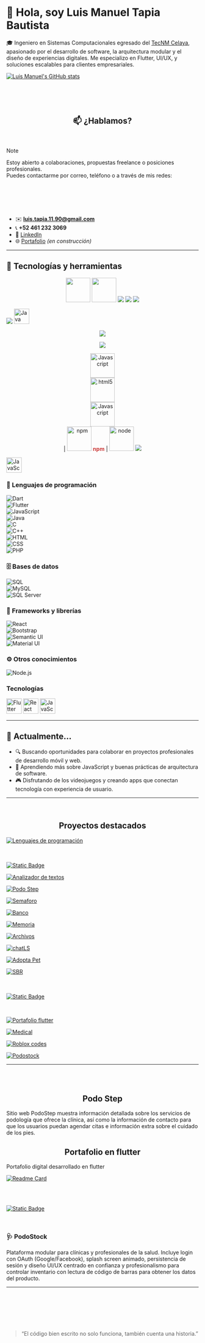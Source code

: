 # 👋 Hola, soy Luis Manuel Tapia Bautista

🎓 Ingeniero en Sistemas Computacionales egresado del [TecNM Celaya](https://www.itcelaya.edu.mx/), apasionado por el desarrollo de software, la arquitectura modular y el diseño de experiencias digitales. Me especializo en Flutter, UI/UX, y soluciones escalables para clientes empresariales.


[![Luis Manuel's GitHub stats](https://github-readme-stats.vercel.app/api?username=luismtapia&show_icons=true&theme=merko)](https://github.com/luismtapia)


<br><br><br>
<h2 align="center">
📫 ¿Hablamos?
</h2>
<br>

> [!NOTE]
> Estoy abierto a colaboraciones, propuestas freelance o posiciones profesionales.  
Puedes contactarme por correo, teléfono o a través de mis redes:

<br><br><br><br>

- ✉️ **luis.tapia.11.90@gmail.com**  
- 📞 **+52 461 232 3069**  
- 💼 [LinkedIn](https://www.linkedin.com/in/luis-manuel-tapia-bautista-0b318b216)  
- 🌐 [Portafolio](https://github.com/luismtapia/portafolio) *(en construcción)*



---

## 🚀 Tecnologías y herramientas

<p align="center">
   <img src="https://cdn.jsdelivr.net/gh/devicons/devicon@latest/icons/dart/dart-original-wordmark.svg" height="64"/>
   <img src="https://cdn.jsdelivr.net/gh/devicons/devicon@latest/icons/flutter/flutter-original.svg" height="64"/>
   <img src="https://cdn.jsdelivr.net/gh/devicons/devicon@latest/icons/dart/dart-original-wordmark.svg" />
   <img src="https://cdn.jsdelivr.net/gh/devicons/devicon@latest/icons/dart/dart-original-wordmark.svg" />
   
   <img src="https://cdn.jsdelivr.net/gh/devicons/devicon@latest/icons/html5/html5-original-wordmark.svg" />
          
          
</p>

<img src="https://cdn.jsdelivr.net/gh/devicons/devicon@latest/icons/dart/dart-original-wordmark.svg" />
          

<img src="https://cdn.jsdelivr.net/gh/devicons/devicon@latest/icons/java/java-original.svg" height="40" alt="Java Icon" />

<p align="center">
  <a href="https://skillicons.dev">
    <img src="https://skillicons.dev/icons?i=flutter,dart,nosejs" />
  </a>
</p>

<p align="center">
  <a href="https://skillicons.dev">
    <img src="https://skillicons.dev/icons?i=git,html,css,,c,c++" />
  </a>
</p>




<p align="center">
   <img src="https://cdn.simpleicons.org/dart/F7DF1E" alt="Javascript" width="64" height="64">
   <br>
   <img src="https://cdn.simpleicons.org/flutter/F7DF1E" alt="html5" width="64" height="64">
   <br>
   <img src="https://cdn.simpleicons.org/javascript/F7DF1E" alt="Javascript" width="64" height="64">
   <br>
| 
   <img src="https://cdn.simpleicons.org/npm/CB3837" alt="npm" width="64" height="64">
   <span style="color:#CB3837; font-weight:bold;">npm</span>  
|    
   <img src="https://cdn.simpleicons.org/node.js/5FA04E" alt="node" width="64" height="64">

  <img src="https://skillicons.dev/icons?i=javascript,npm,node?theme=light" />

  
</p>

<a href="#"><img src="https://cdn.jsdelivr.net/gh/devicons/devicon/icons/javascript/javascript-original.svg" alt="JavaScript" width="40" height="40"/></a>



### 🧠 Lenguajes de programación  
![Dart](https://img.shields.io/static/v1?label=Dart&labelColor=white&message=Language&color=0175C2&logo=dart)  
![Flutter](https://img.shields.io/static/v1?label=Flutter&labelColor=white&message=Framework&color=02569B&logo=flutter)  
![JavaScript](https://img.shields.io/static/v1?label=JavaScript&labelColor=white&message=Language&color=F7DF1E&logo=javascript)  
![Java](https://img.shields.io/static/v1?label=Java&labelColor=white&message=Language&color=007396&logo=java)  
![C](https://img.shields.io/static/v1?label=C&labelColor=white&message=Language&color=A8B9CC&logo=c)  
![C++](https://img.shields.io/static/v1?label=C%2B%2B&labelColor=white&message=Language&color=00599C&logo=cplusplus)  
![HTML](https://img.shields.io/static/v1?label=HTML&labelColor=white&message=Language&color=E34F26&logo=html5)  
![CSS](https://img.shields.io/static/v1?label=CSS&labelColor=white&message=Language&color=1572B6&logo=css3)  
![PHP](https://img.shields.io/static/v1?label=PHP&labelColor=white&message=Language&color=8993be&logo=php)

### 🗄️ Bases de datos  
![SQL](https://img.shields.io/static/v1?label=SQL&labelColor=white&message=Language&color=4479A1&logo=mysql)  
![MySQL](https://img.shields.io/static/v1?label=MySQL&labelColor=white&message=DBMS&color=4479A1&logo=mysql)  
![SQL Server](https://img.shields.io/static/v1?label=SQL%20Server&labelColor=white&message=DBMS&color=CC2927&logo=microsoftsqlserver)

### 🧩 Frameworks y librerías  
![React](https://img.shields.io/static/v1?label=React&labelColor=white&message=Framework&color=61DAFB&logo=react)  
![Bootstrap](https://img.shields.io/static/v1?label=Bootstrap&labelColor=white&message=Library&color=7952B3&logo=bootstrap)  
![Semantic UI](https://img.shields.io/static/v1?label=Semantic%20UI&labelColor=white&message=Library&color=35BDB2&logo=semanticuireact)  
![Material UI](https://img.shields.io/static/v1?label=Material%20UI&labelColor=white&message=Library&color=007FFF&logo=mui)

### ⚙️ Otros conocimientos  
![Node.js](https://img.shields.io/static/v1?label=Node.js&labelColor=white&message=Runtime&color=339933&logo=nodedotjs)


### Tecnologías

<a href="#"><img src="https://cdn.jsdelivr.net/gh/devicons/devicon/icons/flutter/flutter-original.svg" alt="Flutter" width="40" height="40"/></a>
<a href="#"><img src="https://cdn.jsdelivr.net/gh/devicons/devicon/icons/react/react-original.svg" alt="React" width="40" height="40"/></a>
<a href="#"><img src="https://cdn.jsdelivr.net/gh/devicons/devicon/icons/javascript/javascript-original.svg" alt="JavaScript" width="40" height="40"/></a>


---

## 💼 Actualmente...

- 🔍 Buscando oportunidades para colaborar en proyectos profesionales de desarrollo móvil y web.  
- 🌱 Aprendiendo más sobre JavaScript y buenas prácticas de arquitectura de software.  
- 🎮 Disfrutando de los videojuegos y creando apps que conectan tecnología con experiencia de usuario.

---

<br>
<h2 align="center">
   Proyectos destacados
</h2>

[![Lenguajes de programación](https://github-readme-stats.vercel.app/api/top-langs/?username=luismtapia&layout=compact)](https://github.com/luismtapia)


<br><br>
[![Static Badge](https://img.shields.io/badge/Proyectos%20Open%20source-%23FFFFFF?style=for-the-badge&logo=opensourceinitiative&logoColor=%233DA639&labelColor=%23FFFFFF)](https://github.com/luismtapia/portafolio###🌐-proyectos-públicos)


[![Analizador de textos](https://img.shields.io/badge/Analizador%20de%20textos-%23FFFFFF?style=flat-square&logo=github&logoColor=%23181717&labelColor=%23Ffffff)](https://github.com/luismtapia/portafolio#analizador-de-texto)

[![Podo Step](https://img.shields.io/badge/Podo%20Step%20Landing%20Page-%23FFFFFF?style=flat-square&logo=github&logoColor=%23181717&labelColor=%23Ffffff)](https://github.com/luismtapia/portafolio#podo-step)

[![Semaforo](https://img.shields.io/badge/Semaforo-%23FFFFFF?style=flat-square&logo=github&logoColor=%23181717&labelColor=%23Ffffff)](https://github.com/luismtapia/portafolio#semaforo)

[![Banco](https://img.shields.io/badge/Banco-%23FFFFFF?style=flat-square&logo=github&logoColor=%23181717&labelColor=%23Ffffff)](https://github.com/luismtapia/portafolio#banco)

[![Memoria](https://img.shields.io/badge/Memoria-%23FFFFFF?style=flat-square&logo=github&logoColor=%23181717&labelColor=%23Ffffff)](https://github.com/luismtapia/portafolio#memoria-texto)

[![Archivos](https://img.shields.io/badge/Archivos-%23FFFFFF?style=flat-square&logo=github&logoColor=%23181717&labelColor=%23Ffffff)](#archivos)

[![chatLS](https://img.shields.io/badge/ChatLynceSpace-%23FFFFFF?style=flat-square&logo=github&logoColor=%23181717&labelColor=%23Ffffff)](#chatLS)

[![Adopta Pet](https://img.shields.io/badge/Adoptapet-%23FFFFFF?style=flat-square&logo=github&logoColor=%23181717&labelColor=%23Ffffff)](#)

[![SBR](https://img.shields.io/badge/Sistema%20Basado%20en%20Reglas-%23FFFFFF?style=flat-square&logo=github&logoColor=%23181717&labelColor=%23Ffffff)](#)



<br><br>
[![Static Badge](https://img.shields.io/badge/Proyectos%20Privados-%23FFFFFF?style=for-the-badge&logo=opensourceinitiative&logoColor=%233DA639&labelColor=%23FFFFFF)](https://opensource.org/)

<br>

[![Portafolio flutter](https://img.shields.io/badge/Portafolio-%23FFFFFF?style=flat-square&logo=refinedgithub&logoColor=%23181717&labelColor=%23Ffffff)](#portafolio)

[![Medical](https://img.shields.io/badge/Medical-%23FFFFFF?style=flat-square&logo=refinedgithub&logoColor=%23181717&labelColor=%23Ffffff)](#medical)

[![Roblox codes](https://img.shields.io/badge/Roblox%20Codes-%23FFFFFF?style=flat-square&logo=refinedgithub&logoColor=%23181717&labelColor=%23Ffffff)](#roblox-codes)

[![Podostock](https://img.shields.io/badge/Podostock-%23FFFFFF?style=flat-square&logo=refinedgithub&logoColor=%23181717&labelColor=%23Ffffff)](#podostock)

 
---
<br>
<br>




<h2 align="center">
   Podo Step
</h2>

   Sitio web PodoStep muestra información detallada sobre los servicios de podología que ofrece la clínica, así como la información de contacto para que los usuarios puedan agendar citas e información extra sobre el cuidado de los pies.





<h2 align="center">
   Portafolio en flutter
</h2>

   Portafolio digital desarrollado en flutter

  [![Readme Card](https://github-readme-stats.vercel.app/api/pin/?username=luismtapia&repo=portafolio-flutter)](https://github.com/luismtapia/portafolio-flutter)  

  
  
<br>

<br>

[![Static Badge](https://img.shields.io/badge/Visita%20la%20pagina%20web%20-%20podostep.com%20-%20%23F54927?style=flat&logo=flutter&logoColor=%23FF7139&labelColor=%231F3A4B&color=%23FF7F11)](https://luismtapia.github.io/portafolio-flutter)

<br>

### 🩺 PodoStock  
Plataforma modular para clínicas y profesionales de la salud. Incluye login con OAuth (Google/Facebook), splash screen animado, persistencia de sesión y diseño UI/UX centrado en confianza y profesionalismo para controlar inventario con lectura de código de barras para obtener los datos del producto.









---


<br><br><br><br><br>

> “El código bien escrito no solo funciona, también cuenta una historia.”




